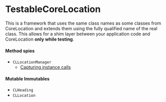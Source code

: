 TestableCoreLocation
====================

This is a framework that uses the same class names as some classes from CoreLocation and extends them using the fully qualified name of the real class. This allows for a shim layer between your application code and CoreLocation **only while testing**.

#### Method spies

- `CLLocationManager`
  - [Capturing instance calls](CLLocationManager.md)

#### Mutable Immutables

- `CLHeading`
- `CLLocation`
